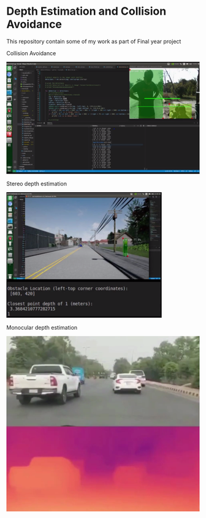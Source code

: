 # Depth Estimation and Collision Avoidance

This repository contain some of my work as part of Final year project


Collision Avoidance

![](./img/1.PNG)



Stereo depth estimation

![](./img/2.PNG)


Monocular depth estimation

![](./img/3.PNG)
